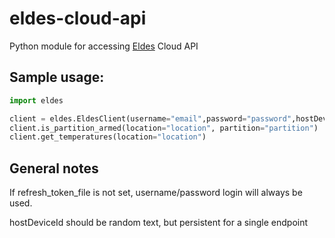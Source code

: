 # eldes-cloud-api
Python module for accessing [Eldes](https://eldesalarms.com/) Cloud API

## Sample usage:

```python
import eldes

client = eldes.EldesClient(username="email",password="password",hostDeviceId="xx", refresh_token_file="refresh_token.txt")
client.is_partition_armed(location="location", partition="partition")
client.get_temperatures(location="location")
```

## General notes
If refresh_token_file is not set, username/password login will always be used.

hostDeviceId should be random text, but persistent for a single endpoint
